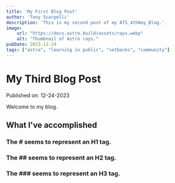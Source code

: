 ```yaml
---
title: 'My First Blog Post'
author: 'Tony Scarpelli'
description: 'This is my second post of my ATS_4thWay_Blog.'
image:
    url: "https://docs.astro.build/assets/rays.webp"
    alt: "Thumbnail of Astro rays."
pubDate: 2023-12-24
tags: ["astro", "learning in public", "setbacks", "community"]
---
```

# My Third Blog Post

Published on: 12-24-2023

Welcome to my blog.

## What I've accomplished

### The # seems to represent an H1 tag.

### The ## seems to represent an H2 tag.

### The ### seems to represent an H3 tag.